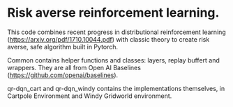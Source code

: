 # Risk averse reinforcement learning. 

This code combines recent progress in distributional reinforcement learning (https://arxiv.org/pdf/1710.10044.pdf) with classic theory to create risk averse, safe algorithm built in Pytorch.  

Common contains helper functions and classes: layers, replay buffert and wrappers. They are all from Open AI Baselines (https://github.com/openai/baselines). 

qr-dqn_cart and qr-dqn_windy contains the implementations themselves, in Cartpole Environment and Windy Gridworld environment. 
